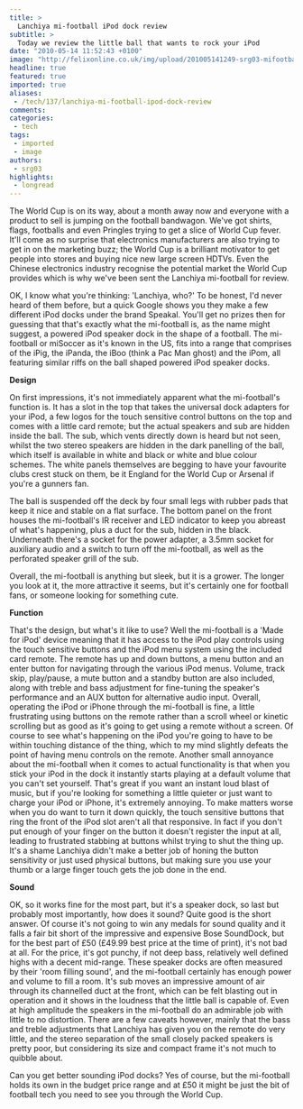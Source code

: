 ```yaml
---
title: >
  Lanchiya mi-football iPod dock review
subtitle: >
  Today we review the little ball that wants to rock your iPod
date: "2010-05-14 11:52:43 +0100"
image: "http://felixonline.co.uk/img/upload/201005141249-srg03-mifootba.jpg"
headline: true
featured: true
imported: true
aliases:
 - /tech/137/lanchiya-mi-football-ipod-dock-review
comments:
categories:
 - tech
tags:
 - imported
 - image
authors:
 - srg03
highlights:
 - longread
---
```


The World Cup is on its way, about a month away now and everyone with a product to sell is jumping on the football bandwagon. We've got shirts, flags, footballs and even Pringles trying to get a slice of World Cup fever. It'll come as no surprise that electronics manufacturers are also trying to get in on the marketing buzz; the World Cup is a brilliant motivator to get people into stores and buying nice new large screen HDTVs. Even the Chinese electronics industry recognise the potential market the World Cup provides which is why we've been sent the Lanchiya mi-football for review.

OK, I know what you're thinking: 'Lanchiya, who?' To be honest, I'd never heard of them before, but a quick Google shows you they make a few different iPod docks under the brand Speakal. You'll get no prizes then for guessing that that's exactly what the mi-football is, as the name might suggest, a powered iPod speaker dock in the shape of a football. The mi-football or miSoccer as it's known in the US, fits into a range that comprises of the iPig, the iPanda, the iBoo (think a Pac Man ghost) and the iPom, all featuring similar riffs on the ball shaped powered iPod speaker docks.

__Design__

On first impressions, it's not immediately apparent what the mi-football's function is. It has a slot in the top that takes the universal dock adapters for your iPod, a few logos for the touch sensitive control buttons on the top and comes with a little card remote; but the actual speakers and sub are hidden inside the ball. The sub, which vents directly down is heard but not seen, whilst the two stereo speakers are hidden in the dark panelling of the ball, which itself is available in white and black or white and blue colour schemes. The white panels themselves are begging to have your favourite clubs crest stuck on them, be it England for the World Cup or Arsenal if you're a gunners fan.

The ball is suspended off the deck by four small legs with rubber pads that keep it nice and stable on a flat surface. The bottom panel on the front houses the mi-football's IR receiver and LED indicator to keep you abreast of what's happening, plus a duct for the sub, hidden in the black. Underneath there's a socket for the power adapter, a 3.5mm socket for auxiliary audio and a switch to turn off the mi-football, as well as the perforated speaker grill of the sub.

Overall, the mi-football is anything but sleek, but it is a grower. The longer you look at it, the more attractive it seems, but it's certainly one for football fans, or someone looking for something cute.

__Function__

That's the design, but what's it like to use? Well the mi-football is a 'Made for iPod' device meaning that it has access to the iPod play controls using the touch sensitive buttons and the iPod menu system using the included card remote. The remote has up and down buttons, a menu button and an enter button for navigating through the various iPod menus. Volume, track skip, play/pause, a mute button and a standby button are also included, along with treble and bass adjustment for fine-tuning the speaker's performance and an AUX button for alternative audio input. Overall, operating the iPod or iPhone through the mi-football is fine, a little frustrating using buttons on the remote rather than a scroll wheel or kinetic scrolling but as good as it's going to get using a remote without a screen. Of course to see what's happening on the iPod you're going to have to be within touching distance of the thing, which to my mind slightly defeats the point of having menu controls on the remote. Another small annoyance about the mi-football when it comes to actual functionality is that when you stick your iPod in the dock it instantly starts playing at a default volume that you can't set yourself. That's great if you want an instant loud blast of music, but if you're looking for something a little quieter or just want to charge your iPod or iPhone, it's extremely annoying. To make matters worse when you do want to turn it down quickly, the touch sensitive buttons that ring the front of the iPod slot aren't all that responsive. In fact if you don't put enough of your finger on the button it doesn't register the input at all, leading to frustrated stabbing at buttons whilst trying to shut the thing up. It's a shame Lanchiya didn't make a better job of honing the button sensitivity or just used physical buttons, but making sure you use your thumb or a large finger touch gets the job done in the end.

__Sound__

OK, so it works fine for the most part, but it's a speaker dock, so last but probably most importantly, how does it sound? Quite good is the short answer. Of course it's not going to win any medals for sound quality and it falls a fair bit short of the impressive and expensive Bose SoundDock, but for the best part of £50 (£49.99 best price at the time of print), it's not bad at all. For the price, it's got punchy, if not deep bass, relatively well defined highs with a decent mid-range. These speaker docks are often measured by their 'room filling sound', and the mi-football certainly has enough power and volume to fill a room. It's sub moves an impressive amount of air through its channelled duct at the front, which can be felt blasting out in operation and it shows in the loudness that the little ball is capable of. Even at high amplitude the speakers in the mi-football do an admirable job with little to no distortion. There are a few caveats however, mainly that the bass and treble adjustments that Lanchiya has given you on the remote do very little, and the stereo separation of the small closely packed speakers is pretty poor, but considering its size and compact frame it's not much to quibble about.

Can you get better sounding iPod docks? Yes of course, but the mi-football holds its own in the budget price range and at £50 it might be just the bit of football tech you need to see you through the World Cup.
